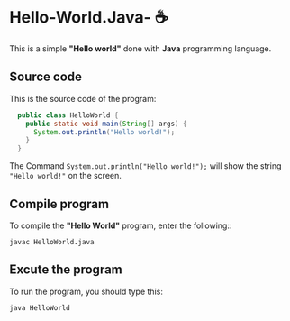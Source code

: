 # Hello-World.Java- :coffee: # 

This is a simple **"Hello world"** done with **Java** programming language.

## Source code

This is the source code of the program:

```java 
  public class HelloWorld {
    public static void main(String[] args) {
      System.out.println("Hello world!");
    }
  }
```

The Command `System.out.println("Hello world!");` will show the string `"Hello world!"` on the screen.

## Compile program

To compile the **"Hello World"** program, enter the following::

```console
javac HelloWorld.java
```

## Excute the program

To run the program, you should type this:

```console
java HelloWorld
```
